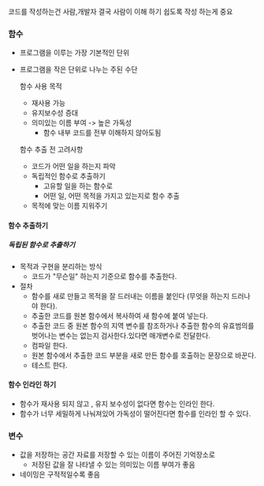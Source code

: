 코드를 작성하는건 사람,개발자 결국 사람이 이해 하기 쉽도록 작성 하는게 중요

### 함수
- 프로그램을 이루는 가장 기본적인 단위
- 프로그램을 작은 단위로 나누는 주된 수단

	함수 사용 목적
	- 재사용 가능
	- 유지보수성 증대
	- 의미있는 이름 부여 -> 높은 가독성
		- 함수 내부 코드를 전부 이해하지 않아도됨
	
	함수 추출 전 고려사항
	- 코드가 어떤 일을 하는지 파악
	- 독립적인 함수로 추출하기
		- 고유할 일을 하는 함수로 
		- 어떤 일, 어떤 목적을 가지고 있는지로 함수 추출
	- 목적에 맞는 이름 지워주기
#### 함수 추출하기

##### 독립된 함수로 추출하기

- 목적과 구현을 분리하는 방식
	- 코드가 "무슨일" 하는지 기준으로 함수를 추출한다.
- 절차
	- 함수를 새로 만들고 목적을 잘 드러내는 이름을 붙인다 (무엇을 하는지 드러나야 한다).
	- 추출한 코드를 원본 함수에서 복사하여 새 함수에 붙여 넣는다.
	- 추출한 코드 중 원본 함수의 지역 변수를 참조하거나 추출한 함수의 유효범의를 벗어나는 변수는 없는지 검사한다.있다면 매개변수로 전달한다.
	- 컴파일 한다.
	- 원본 함수에서 추출한 코드 부분을 새로 만든 함수를 호출하는 문장으로 바꾼다.
	- 테스트 한다.
#### 함수 인라인 하기

- 함수가 재사용 되지 않고 , 유지 보수성이 없다면 함수는 인라인 한다.
- 함수가 너무 세밀하게 나눠져있어 가독성이 떨어진다면 함수를 인라인 할 수 있다.

### 변수
- 값을 저장하는 공간 자료를 저장할 수 있는 이름이 주어진 기억장소로 
	- 저장된 값을 잘 나타낼 수 있는 의미있는 이름 부여가 좋음
- 네이밍은  구적적일수록 좋음